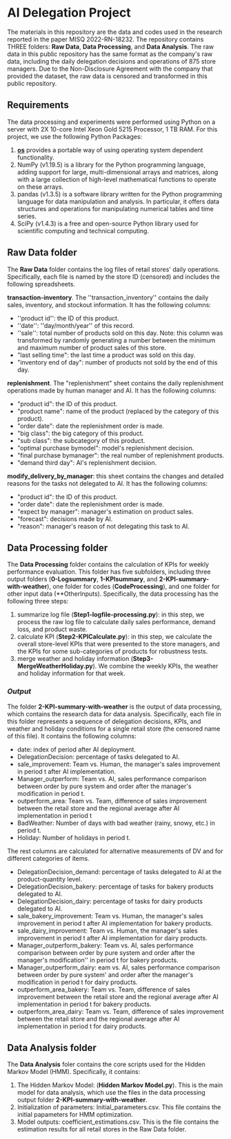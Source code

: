 # AI Delegation Project

The materials in this repository are the data and codes used in the research reported in the paper MISQ 2022-RN-18232. The repository contains THREE folders: **Raw Data**, **Data Processing**, and **Data Analysis**. The raw data in this public repository has the same format as the company's raw data, including the daily delegation decisions and operations of 875 store managers. Due to the Non-Disclosure Agreement with the company that provided the dataset, the raw data is censored and transformed in this public repository. 

## Requirements

The data processing and experiments were performed using Python on a server with 2X 10-core Intel Xeon Gold 5215 Processor, 1 TB RAM. For this project, we use the following Python Packages:

1. [**os**](https://docs.python.org/3/library/os.html) provides a portable way of using operating system dependent functionality.
2. NumPy (v1.19.5) is a library for the Python programming language, adding support for large, multi-dimensional arrays and matrices, along with a large collection of high-level mathematical functions to operate on these arrays.
3. pandas (v1.3.5) is a software library written for the Python programming language for data manipulation and analysis. In particular, it offers data structures and operations for manipulating numerical tables and time series.
4. SciPy (v1.4.3) is a free and open-source Python library used for scientific computing and technical computing. 

## Raw Data folder
The **Raw Data** folder contains the log files of retail stores' daily operations. Specifically, each file is named by the store ID (censored) and includes the following spreadsheets.

**transaction\-inventory**. The ''transaction_inventory'' contains the daily sales, inventory, and stockout information. It has the following columns:


* ''product id'': the ID of this product.
* ''date'': ''day/month/year'' of this record.
* ''sale'': total number of products sold on this day. Note: this column was transformed by randomly generating a number between the minimum and maximum number of product sales of this store.
* "last selling time": the last time a product was sold on this day.
* "inventory end of day": number of products not sold by the end of this day.

**replenishment**. The "replenishment" sheet contains the daily replenishment operations made by human manager and AI. It has the following columns:

* "product id": the ID of this product.
* "product name": name of the product (replaced by the category of this product).
* "order date": date the replenishment order is made.
* "big class": the big category of this product.
* "sub class": the subcategory of this product.
* "optimal purchase bymodel": model's replenishment decision.
* "final purchase bymanager": the real number of replenishment products.
* "demand third day": AI's replenishment decision.

**modify\_delivery\_by\_manager**: this sheet contains the changes and detailed reasons for the tasks not delegated to AI. It has the following columns:

* "product id": the ID of this product.
* "order date": date the replenishment order is made.
* "expect by manager": manager's estimation on product sales.
* "forecast": decisions made by AI.
* "reason": manager's reason of not delegating this task to AI. 
	
## Data Processing folder
The **Data Processing** folder contains the calculation of KPIs for weekly performance evaluation. This folder has five subfolders, including three output folders (**0-Logsummary**, **1-KPIsummary**, and **2-KPI-summary-with-weather**), one folder for codes (**CodeProcessing**), and one folder for other input data (**OtherInputs). Specifically, the data processing has the following three steps: 

1. summarize log file (**Step1-logfile-processing.py**): in this step, we process the raw log file to calculate daily sales performance, demand loss, and product waste.
2. calculate KPI (**Step2-KPICalculate.py**): in this step, we calculate the overall store-level KPIs that were presented to the store managers, and the KPIs for some sub-categories of products for robustness tests.
3. merge weather and holiday information (**Step3-MergeWeatherHoliday.py**). We combine the weekly KPIs, the weather and holiday information for that week.

### *Output*
The folder **2-KPI-summary-with-weather** is the output of data processing, which contains the research data for data analysis. Specifically, each file in this folder represents a sequence of delegation decisions, KPIs, and weather and holiday conditions for a single retail store (the censored name of this file). It contains the following columns:

* date: index of period after AI deployment.
* DelegationDecision: percentage of tasks delegated to AI.
* sale_improvement: Team vs. Human, the manager's sales improvement in period t after AI implementation.
* Manager_outperform: Team vs. AI, sales performance comparison between order by pure system and order after the manager's modification in period t.
*  outperform_area: Team vs. Team, difference of sales improvement between the retail store and the regional average after AI implementation in period t
* BadWeather: Number of days with bad weather (rainy, snowy, etc.) in period t.
* Holiday: Number of holidays in period t.

The rest columns are calculated for alternative measurements of DV and for different categories of items.

* DelegationDecision\_demand: percentage of tasks delegated to AI at the product-quantity level.
* DelegationDecision\_bakery: percentage of tasks for bakery products delegated to AI.
* DelegationDecision\_dairy: percentage of tasks for dairy products delegated to AI.
* sale_bakery\_improvement: Team vs. Human, the manager's sales improvement in period t after AI implementation for bakery products.
* sale\_dairy\_improvement: Team vs. Human, the manager's sales improvement in period t after AI implementation for dairy products.
* Manager\_outperform\_bakery: Team vs. AI, sales performance comparison between order by pure system and order after the manager's modification'' in period t for bakery products.
* Manager\_outperform\_dairy: eam vs. AI, sales performance comparison between order by pure system' and order after the manager's modification in period t for dairy products.
* outperform\_area\_bakery: Team vs. Team, difference of sales improvement between the retail store and the regional average after AI implementation in period t for bakery products.
* outperform\_area\_dairy: Team vs. Team, difference of sales improvement between the retail store and the regional average after AI implementation in period t for dairy products.


## Data Analysis folder

The **Data Analysis** foler contains the core scripts used for the Hidden Markov Model (HMM). Specifically, it contains: 

1. The Hidden Markov Model: (**Hidden Markov Model.py**). This is the main model for data analysis, which use the files in the data processing output folder **2-KPI-summary-with-weather**.
2. Initialization of parameters: Initial_parameters.csv. This file contains the initial papameters for HMM optimization. 
3. Model outputs: coefficient_estimations.csv. This is the file contains the estimation results for all retail stores in the Raw Data folder.





